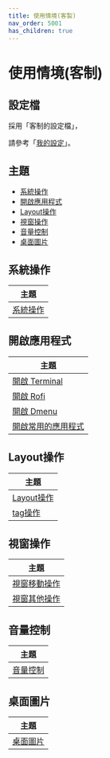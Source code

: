 ```yaml
---
title: 使用情境(客製)
nav_order: 5001
has_children: true
---
```


# 使用情境(客制)


## 設定檔

採用「客制的設定檔」，

請參考「[我的設定](https://github.com/samwhelp/note-about-herbstluftwm/tree/gh-pages/_demo/config/herbstluftwm-config/main/config/herbstluftwm)」。


## 主題

* [系統操作](#系統操作)
* [開啟應用程式](#開啟應用程式)
* [Layout操作](#Layout操作)
* [視窗操作](#視窗操作)
* [音量控制](#音量控制)
* [桌面圖片](#桌面圖片)

## 系統操作

| 主題 |
| --- |
| [系統操作](scenario/main/system-control) |


## 開啟應用程式

| 主題 |
| --- |
| [開啟 Terminal](scenario/main/launch-terminal) |
| [開啟 Rofi](scenario/main/launch-rofi) |
| [開啟 Dmenu](scenario/main/launch-dmenu) |
| [開啟常用的應用程式](scenario/main/launch-favorite-app) |


## Layout操作

| 主題 |
| --- |
| [Layout操作](scenario/main/layout-control) |
| [tag操作](scenario/main/tag-control) |


## 視窗操作

| 主題 |
| --- |
| [視窗移動操作](scenario/main/window-movement-control) |
| [視窗其他操作](scenario/main/window-control) |


## 音量控制

| 主題 |
| --- |
| [音量控制](scenario/main/volume-control) |


## 桌面圖片

| 主題 |
| --- |
| [桌面圖片](scenario/main/wallpaper-control) |
